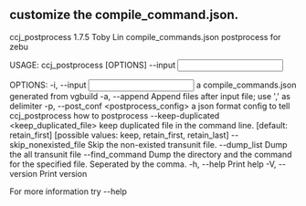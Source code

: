 customize the compile_command.json.
------
ccj_postprocess 1.7.5
Toby Lin
compile_commands.json postprocess for zebu

USAGE:
    ccj_postprocess [OPTIONS] --input <input>

OPTIONS:
    -i, --input <input>
            a compile_commands.json generated from vgbuild
    -a, --append <append>
            Append files after input file; use ',' as delimiter
    -p, --post_conf <postprocess_config>
            a json format config to tell ccj_postprocess how to postprocess
        --keep-duplicated <keep_duplicated_file>
            keep duplicated file in the command line. [default: retain_first] [possible values: keep, retain_first, retain_last]
        --skip_nonexisted_file
            Skip the non-existed transunit file.
        --dump_list
            Dump the all transunit file
        --find_command <FindCommand>
            Dump the directory and the command for the specified file. Seperated by the comma.
    -h, --help
            Print help
    -V, --version
            Print version

For more information try --help
